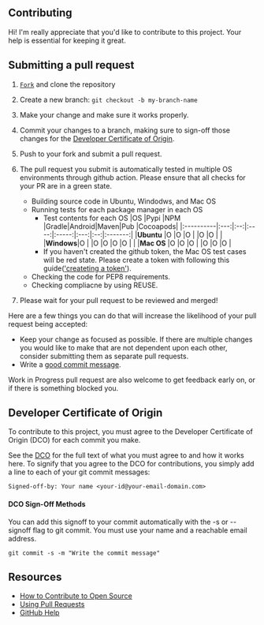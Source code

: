 ## Contributing

Hi! I'm really appreciate that you'd like to contribute to this project. Your help is essential for keeping it great.

## Submitting a pull request

1. <a class="github-button" href="https://github.com/LGE-OSS/fosslight_dependency/fork" data-icon="octicon-repo-forked" aria-label="Fork LGE-OSS/fosslight_dependency on GitHub">`Fork`</a> and clone the repository
2. Create a new branch: `git checkout -b my-branch-name`
3. Make your change and make sure it works properly.
4. Commit your changes to a branch, making sure to sign-off those changes for the [Developer Certificate of Origin](#Developer-Certificate-of-Origin).
5. Push to your fork and submit a pull request.
6. The pull request you submit is automatically tested in multiple OS environments through github action. Please ensure that all checks for your PR are in a green state.
   - Building source code in Ubuntu, Windodws, and Mac OS
   - Running tests for each package manager in each OS
      - Test contents for each OS
         |OS         |Pypi |NPM |Gradle|Android|Maven|Pub |Cocoapods|
         |:----------|:---:|:--:|:----:|:-----:|:---:|:--:|:-------:|
         |**Ubuntu** |O    |O   |O     |       |O    |O   |         |
         |**Windows**|O    |    |O     |O      |O    |O   |         |
         |**Mac OS** |O    |O   |O     |       |O    |O   |O        |
      - If you haven't created the github token, the Mac OS test cases will be red state. Please create a token with following this guide(['createting a token'](https://docs.github.com/en/authentication/keeping-your-account-and-data-secure/creating-a-personal-access-token#creating-a-token)).
   - Checking the code for PEP8 requirements.
   - Checking compliacne by using REUSE.

7. Please wait for your pull request to be reviewed and merged!

Here are a few things you can do that will increase the likelihood of your pull request being accepted:

- Keep your change as focused as possible. If there are multiple changes you would like to make that are not dependent upon each other, consider submitting them as separate pull requests.
- Write a [good commit message](http://tbaggery.com/2008/04/19/a-note-about-git-commit-messages.html).

Work in Progress pull request are also welcome to get feedback early on, or if there is something blocked you.

## Developer Certificate of Origin

To contribute to this project, you must agree to the Developer Certificate of Origin (DCO) for each commit you make.

See the [DCO](https://developercertificate.org/) for the full text of what you must agree to and how it works here. To signify that you agree to the DCO for contributions, you simply add a line to each of your git commit messages:

```
Signed-off-by: Your name <your-id@your-email-domain.com>
```

#### DCO Sign-Off Methods

You can add this signoff to your commit automatically with the -s or --signoff flag to git commit. You must use your name and a reachable email address.

```
git commit -s -m "Write the commit message"
```

## Resources

- [How to Contribute to Open Source](https://opensource.guide/how-to-contribute/)
- [Using Pull Requests](https://help.github.com/articles/about-pull-requests/)
- [GitHub Help](https://help.github.com)
